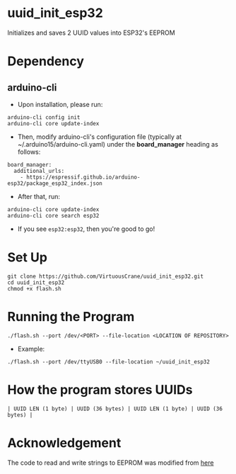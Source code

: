 # uuid_init_esp32
Initializes and saves 2 UUID values into ESP32's EEPROM

# Dependency
## arduino-cli
- Upon installation, please run:
```
arduino-cli config init
arduino-cli core update-index
```
  - Then, modify arduino-cli's configuration file (typically at ~/.arduino15/arduino-cli.yaml) under the **board_manager** heading as follows:
```
board_manager:
  additional_urls:
    - https://espressif.github.io/arduino-esp32/package_esp32_index.json
```
  - After that, run:
```
arduino-cli core update-index
arduino-cli core search esp32
```
  - If you see ```esp32:esp32```, then you're good to go!

# Set Up
```
git clone https://github.com/VirtuousCrane/uuid_init_esp32.git
cd uuid_init_esp32
chmod +x flash.sh
```

# Running the Program
```
./flash.sh --port /dev/<PORT> --file-location <LOCATION OF REPOSITORY>
```

- Example:
```
./flash.sh --port /dev/ttyUSB0 --file-location ~/uuid_init_esp32
```

# How the program stores UUIDs
```
| UUID LEN (1 byte) | UUID (36 bytes) | UUID LEN (1 byte) | UUID (36 bytes) |
```

# Acknowledgement
The code to read and write strings to EEPROM was modified from [here](https://roboticsbackend.com/arduino-write-string-in-eeprom/)
